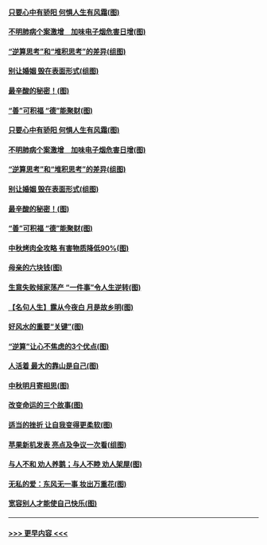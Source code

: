 #### [只要心中有骄阳 何惧人生有风霜(图)](../pages/p8/907320.md?t=09141022) 
#### [不明肺病个案激增　加味电子烟危害日增(图)](../pages/p8/907307.md?t=09141022) 
#### [“逆算思考”和“堆积思考”的差异(组图)](../pages/p8/907229.md?t=09141022) 
#### [别让婚姻 毁在表面形式(组图)](../pages/p8/907118.md?t=09141022) 
#### [最辛酸的秘密！(图)](../pages/p8/906327.md?t=09141022) 
#### [“善”可积福 “德”能聚财(图)](../pages/p8/906906.md?t=09141022) 
#### [只要心中有骄阳 何惧人生有风霜(图)](../pages/p8/907320.md?t=09141022) 
#### [不明肺病个案激增　加味电子烟危害日增(图)](../pages/p8/907307.md?t=09141022) 
#### [“逆算思考”和“堆积思考”的差异(组图)](../pages/p8/907229.md?t=09141022) 
#### [别让婚姻 毁在表面形式(组图)](../pages/p8/907118.md?t=09141022) 
#### [最辛酸的秘密！(图)](../pages/p8/906327.md?t=09141022) 
#### [“善”可积福 “德”能聚财(图)](../pages/p8/906906.md?t=09141022) 
#### [中秋烤肉全攻略 有害物质降低90%(图)](../pages/p8/907227.md?t=09141022) 
#### [母亲的六块钱(图)](../pages/p8/907107.md?t=09141022) 
#### [生意失败倾家荡产 “一件事”令人生逆转(图)](../pages/p8/907101.md?t=09141022) 
#### [【名句人生】露从今夜白 月是故乡明(图)](../pages/p8/906558.md?t=09141022) 
#### [好风水的重要“关键”(图)](../pages/p8/907087.md?t=09141022) 
#### [“逆算”让心不焦虑的3个优点(图)](../pages/p8/907070.md?t=09141022) 
#### [人活着 最大的靠山是自己(图)](../pages/p8/906329.md?t=09141022) 
#### [中秋明月寄相思(图)](../pages/p8/906932.md?t=09141022) 
#### [改变命运的三个故事(图)](../pages/p8/906257.md?t=09141022) 
#### [适当的挫折 让自我变得更柔软(图)](../pages/p8/906984.md?t=09141022) 
#### [苹果新机发表 亮点及争议一次看(组图)](../pages/p8/906967.md?t=09141022) 
#### [与人不和 劝人养鹅；与人不睦 劝人架屋(图)](../pages/p8/906905.md?t=09141022) 
#### [无私的爱：东风无一事 妆出万重花(图)](../pages/p8/906862.md?t=09141022) 
#### [宽容别人才能使自己快乐(图)](../pages/p8/906553.md?t=09141022) 

----
#### [ >>> 更早内容 <<< ](../indexes/p8-earlier.md)
